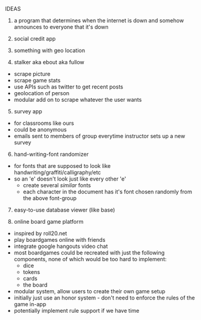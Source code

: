 IDEAS

1. a program that determines when the internet is down and somehow announces to everyone that it's down

2. social credit app

3. something with geo location

4. stalker aka ebout aka fullow
  - scrape picture
  - scrape game stats
  - use APIs such as twitter to get recent posts
  - geolocation of person
  - modular add on to scrape whatever the user wants

5. survey app
  - for classrooms like ours
  - could be anonymous
  - emails sent to members of group everytime instructor sets up a new survey

6. hand-writing-font randomizer
  - for fonts that are supposed to look like handwriting/graffiti/calligraphy/etc
  - so an 'e' doesn't look just like every other 'e'
    - create several *similar* fonts
    - each character in the document has it's font chosen randomly from the above font-group

7. easy-to-use database viewer (like base)

8. online board game platform
  - inspired by roll20.net
  - play boardgames online with friends
  - integrate google hangouts video chat
  - most boardgames could be recreated with just the following components, none of which would be too hard to implement:
    - dice
    - tokens
    - cards
    - the board
  - modular system, allow users to create their own game setup
  - initially just use an honor system - don't need to enforce the rules of the game in-app
  - potentially implement rule support if we have time